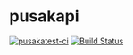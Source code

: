 # pusakapi
[![pusakatest-ci](https://github.com/depapp/pusakapi/actions/workflows/ci.yml/badge.svg?branch=main)](https://github.com/depapp/pusakapi/actions/workflows/ci.yml)
[![Build Status](https://travis-ci.org/depapp/pusakapi.svg?branch=main)](https://travis-ci.org/depapp/pusakapi)
